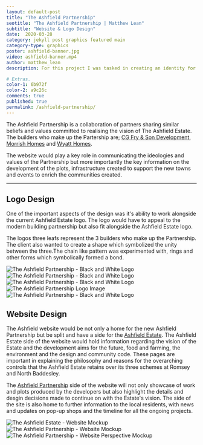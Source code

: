```yaml
---
layout: default-post
title: "The Ashfield Partnership"
seotitle: "The Ashfield Partnership | Matthew Lean"
subtitle: "Website & Logo Design"
date:  2020-03-28
category: jekyll post graphics featured main
category-type: graphics
poster: ashfield-banner.jpg
video: ashfield-banner.mp4
author: matthew_lean
description: For this project I was tasked in creating an identity for the Ashfield Partnership. Starting with the logo and then moving onto the design of the website.

# Extras.
color-1: 6b972f
color-2: a9c26c
comments: true
published: true
permalink: /ashfield-partnership/
---
```


The Ashfield Partnership is a collaboration of partners sharing similar beliefs and values committed to realising the vision of The Ashfield Estate. The builders who make up the Partership are; <a href="https://www.cgfry.co.uk/" target="_blank">CG Fry & Son Development</a>, <a href="http://morrishhomes.co.uk/" target="_blank">Morrish Homes</a> and <a href="https://www.wyatthomes.co.uk/" target="_blank">Wyatt Homes</a>. 

The website would play a key role in communicating the ideologies and values of the Partnership but more importantly the key information on the development of the plots, infrastructure created to support the new towns and events to enrich the communities created.

***

## Logo Design

One of the important aspects of the design was it's ability to work alongside the current Ashfield Estate logo. The logo would have to appeal to the modern building partnership but also fit alongside the Ashfield Estate logo.

The logos three leafs represent the 3 builders who make up the Partnership. The client also wanted to create a shape which symbolized the unity between the three.The chain like pattern was experimented with, rings and other forms which symbolically formed a bond.

<div href="#" data-featherlight="{{ site.url }}/assets/site-post/estate-and-partnership-logos.png" class="img"><img alt="The Ashfield Partnership - Black and White Logo" src="{{ site.url }}/assets/site-post/estate-and-partnership-logos.png"></div>

<div href="#" data-featherlight="{{ site.url }}/assets/site-post/ashfield-parternship-logo.jpg" class="img"><img alt="The Ashfield Partnership - Black and White Logo" src="{{ site.url }}/assets/site-post/ashfield-parternship-logo.jpg"></div>

<div href="#" data-featherlight="{{ site.url }}/assets/site-post/ashfield-partnership-branding.jpg" class="img"><img alt="The Ashfield Partnership - Black and White Logo" src="{{ site.url }}/assets/site-post/ashfield-partnership-branding.jpg"></div>

<div href="#" data-featherlight="{{ site.url }}/assets/site-post/ashfield-partnership-logo-image.jpg" class="img"><img alt="The Ashfield Partnership Logo Image" src="{{ site.url }}/assets/site-post/ashfield-partnership-logo-image.jpg"></div>

<div href="#" data-featherlight="{{ site.url }}/assets/site-post/ashfield-partnership-stationery-concepts.jpg" class="img"><img alt="The Ashfield Partnership - Black and White Logo" src="{{ site.url }}/assets/site-post/ashfield-partnership-stationery-concepts.jpg"></div>

## Website Design

The Ashfield website would be not only a home for the new Ashfield Partnership but be split and have a side for the <a href="https://www.ashfieldpartnership.com/ashfield-estate" target="_blank">Ashfield Estate</a>. The Ashfield Estate side of the website would hold information regarding the vision of the Estate and the development aims for the future, food and farming, the environment and the design and community code. These pages are important in explaining the philosophy and reasons
for the overarching controls that the Ashfield Estate retains over its three
schemes at Romsey and North Baddesley.

The <a href="https://www.ashfieldpartnership.com/ashfield-partnership" target="_blank">Ashfield Partnership</a> side of the website will not only showcase of work and plots produced by the developers but also highlight the details and desgin decisions made to continue on with the Estate's vision. The side of the site is also home to further information to the local residents, with news and updates on pop-up shops and the timeline for all the ongoing projects. 

<div href="#" data-featherlight="{{ site.url }}/assets/site-post/ashfield-website-subpage.jpg" class="img"><img alt="The Ashfield Estate - Website Mockup" src="{{ site.url }}/assets/site-post/ashfield-website-subpage.jpg"></div>

<div href="#" data-featherlight="{{ site.url }}/assets/site-post/ashfield-partnership-website-mockup.jpg" class="img"><img alt="The Ashfield Partnership - Website Mockup" src="{{ site.url }}/assets/site-post/ashfield-partnership-website-mockup.jpg"></div>

<div href="#" data-featherlight="{{ site.url }}/assets/site-post/ashfield-website-mockup.jpg" class="img"><img alt="The Ashfield Partnership - Website Perspective Mockup" src="{{ site.url }}/assets/site-post/ashfield-website-mockup.jpg"></div>
